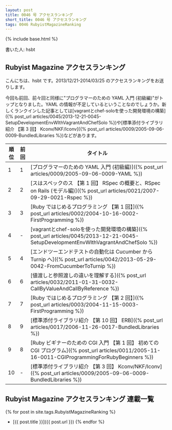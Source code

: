 ```yaml
---
layout: post
title: 0046 号 アクセスランキング
short_title: 0046 号 アクセスランキング
tags: 0046 RubyistMagazineRanking
---
```

{% include base.html %}


書いた人: hsbt

## Rubyist Magazine アクセスランキング

こんにちは、hsbt です。2013/12/21-2014/03/25 のアクセスランキングをお送りします。

今回も前回、前々回と同様に"プログラマーのための YAML 入門 (初級編)"がトップとなりました。YAML の情報が不足しているということなのでしょうか。新しくランクインした記事としては[vagrantとchef-soloを使った開発環境の構築]({% post_url articles/0045/2013-12-21-0045-SetupDevelopmentEnvWIthVagrantAndChefSolo %})や[標準添付ライブラリ紹介 【第 3 回】 Kconv/NKF/Iconv]({% post_url articles/0009/2005-09-06-0009-BundledLibraries %})などがあります。

| 順位| 前回| タイトル|
|---|---|---|
| 1| 1| [プログラマーのための YAML 入門 (初級編)]({% post_url articles/0009/2005-09-06-0009-YAML %})|
| 2| 2| [スはスペックのス 【第 1 回】 RSpec の概要と、RSpec on Rails (モデル編)]({% post_url articles/0021/2007-09-29-0021-Rspec %})|
| 3| 3| [Ruby ではじめるプログラミング 【第 1 回】]({% post_url articles/0002/2004-10-16-0002-FirstProgramming %})|
| 4| -| [vagrantとchef-soloを使った開発環境の構築]({% post_url articles/0045/2013-12-21-0045-SetupDevelopmentEnvWIthVagrantAndChefSolo %})|
| 5| 4| [エンドツーエンドテストの自動化は Cucumber から Turnip へ]({% post_url articles/0042/2013-05-29-0042-FromCucumberToTurnip %})|
| 6| 6| [値渡しと参照渡しの違いを理解する]({% post_url articles/0032/2011-01-31-0032-CallByValueAndCallByReference %})|
| 7| 7| [Ruby ではじめるプログラミング 【第 2 回】]({% post_url articles/0003/2004-11-15-0003-FirstProgramming %})|
| 8| 9| [標準添付ライブラリ紹介 【第 10 回】 ERB]({% post_url articles/0017/2006-11-26-0017-BundledLibraries %})|
| 9| 8| [Ruby ビギナーのための CGI 入門 【第 1 回】 初めての CGI プログラム]({% post_url articles/0011/2005-11-16-0011-CGIProgrammingForRubyBeginners %})|
| 10| -| [標準添付ライブラリ紹介 【第 3 回】 Kconv/NKF/Iconv]({% post_url articles/0009/2005-09-06-0009-BundledLibraries %})|


## Rubyist Magazine アクセスランキング 連載一覧

{% for post in site.tags.RubyistMagazineRanking %}
  - [{{ post.title }}]({{ post.url }})
{% endfor %}


